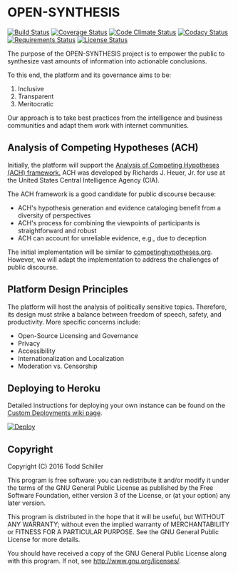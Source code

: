 # OPEN-SYNTHESIS

[![Build Status](https://travis-ci.org/twschiller/open-synthesis.svg?branch=master)](https://travis-ci.org/twschiller/open-synthesis)
[![Coverage Status](https://coveralls.io/repos/github/twschiller/open-synthesis/badge.svg?branch=master)](https://coveralls.io/github/twschiller/open-synthesis?branch=master)
[![Code Climate Status](https://codeclimate.com/github/twschiller/open-synthesis/badges/gpa.svg)](https://codeclimate.com/github/twschiller/open-synthesis)
[![Codacy Status](https://api.codacy.com/project/badge/Grade/f223127c989847b9b67cb63ace3ab086)](https://www.codacy.com/app/todd-schiller/open-synthesis)
[![Requirements Status](https://requires.io/github/twschiller/open-synthesis/requirements.svg?branch=master)](https://requires.io/github/twschiller/open-synthesis/requirements/?branch=master)
[![License Status](https://img.shields.io/badge/license-GPL-brightgreen.svg)](LICENSE.md)

The purpose of the OPEN-SYNTHESIS project is to empower the public to synthesize vast amounts of information into actionable conclusions.

To this end, the platform and its governance aims to be:

1. Inclusive
2. Transparent
3. Meritocratic

Our approach is to take best practices from the intelligence and business communities and adapt them work with internet 
communities.

## Analysis of Competing Hypotheses (ACH)

Initially, the platform will support the [Analysis of Competing Hypotheses (ACH) framework.](https://en.wikipedia.org/wiki/Analysis_of_competing_hypotheses)
ACH was developed by Richards J. Heuer, Jr. for use at the United States Central Intelligence Agency (CIA).

The ACH framework is a good candidate for public discourse because:

* ACH's hypothesis generation and evidence cataloging benefit from a diversity of perspectives
* ACH's process for combining the viewpoints of participants is straightforward and robust
* ACH can account for unreliable evidence, e.g., due to deception

The initial implementation will be similar to [competinghypotheses.org](http://competinghypotheses.org/). However, we 
will adapt the implementation to address the challenges of public discourse.

## Platform Design Principles

The platform will host the analysis of politically sensitive topics. Therefore, its design must strike a balance between
freedom of speech, safety, and productivity. More specific concerns include:

* Open-Source Licensing and Governance
* Privacy
* Accessibility
* Internationalization and Localization
* Moderation vs. Censorship

## Deploying to Heroku

Detailed instructions for deploying your own instance can be found on the 
[Custom Deployments wiki page](https://github.com/twschiller/open-synthesis/wiki/Custom-Deployments).

[![Deploy](https://www.herokucdn.com/deploy/button.png)](https://heroku.com/deploy)

## Copyright

Copyright (C) 2016 Todd Schiller

This program is free software: you can redistribute it and/or modify it under the terms of the GNU General Public 
License as published by the Free Software Foundation, either version 3 of the License, or (at your option) any later 
version.

This program is distributed in the hope that it will be useful, but WITHOUT ANY WARRANTY; without even the implied 
warranty of MERCHANTABILITY or FITNESS FOR A PARTICULAR PURPOSE. See the GNU General Public License for more details.

You should have received a copy of the GNU General Public License along with this program. If not, see 
http://www.gnu.org/licenses/.